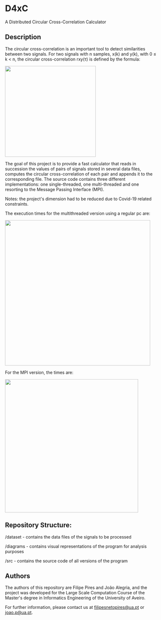 # D4xC
A Distributed Circular Cross-Correlation Calculator

## Description

The circular cross-correlation is an important tool to detect similarities between two signals.
For two signals with n samples, x(k) and y(k), with 0 ≤ k < n, the circular cross-correlation rxy(τ) is defined by the formula:

<img src="https://github.com/FilipePires98/D4xC/blob/master/diagrams/formula.jpg" width="300px">

The goal of this project is to provide a fast calculator that reads in succession the values of pairs of signals stored in several data files, computes the circular cross-correlation of each pair and appends it to the corresponding file.
The source code contains three different implementations: one single-threaded, one multi-threaded and one resorting to the Message Passing Interface (MPI).

Notes: the project's dimension had to be reduced due to Covid-19 related constraints.

The execution times for the multithreaded version using a regular pc are:

<img src="https://github.com/FilipePires98/D4xC/blob/master/diagrams/tables/multithreaded-exectime-problem2.jpg" width="480px">

For the MPI version, the times are:

<img src="https://github.com/FilipePires98/D4xC/blob/master/diagrams/tables/mpi-exectime-problem2.jpg" width="440px">

## Repository Structure:

/dataset - contains the data files of the signals to be processed

/diagrams - contains visual representations of the program for analysis purposes

/src - contains the source code of all versions of the program

## Authors

The authors of this repository are Filipe Pires and João Alegria, and the project was developed for the Large Scale Computation Course of the Master's degree in Informatics Engineering of the University of Aveiro.

For further information, please contact us at filipesnetopires@ua.pt or joao.p@ua.pt.
